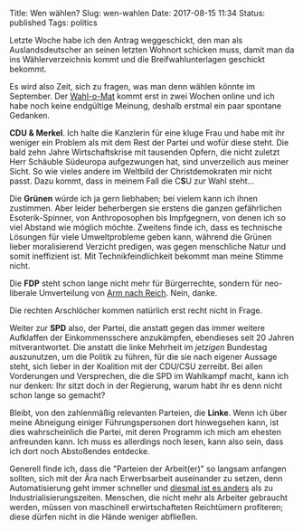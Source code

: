 Title: Wen wählen?
Slug: wen-wahlen
Date: 2017-08-15 11:34
Status: published
Tags: politics

Letzte Woche  habe ich den Antrag weggeschickt, den man als Auslandsdeutscher
an seinen letzten Wohnort schicken muss, damit man da ins Wählerverzeichnis
kommt und die Breifwahlunterlagen geschickt bekommt.

Es wird also Zeit, sich zu fragen, was man denn wählen könnte im September. Der
[Wahl-o-Mat](http://www.bpb.de/politik/wahlen/wahl-o-mat/) kommt erst in zwei
Wochen online und ich habe noch keine endgültige Meinung, deshalb erstmal ein
paar spontane Gedanken.

**CDU & Merkel**. Ich halte die Kanzlerin für eine kluge Frau und habe mit ihr
weniger ein Problem als mit dem Rest der Partei und wofür diese steht. Die bald
zehn Jahre Wirtschaftskrise mit tausenden Opfern, die nicht zuletzt Herr
Schäuble Südeuropa aufgezwungen hat, sind unverzeilich aus meiner
Sicht. So wie vieles andere im Weltbild der Christdemokraten mir nicht passt.
Dazu kommt, dass in meinem Fall die C**S**U zur Wahl steht...

Die **Grünen** würde ich ja gern liebhaben; bei vielem kann ich ihnen
zustimmen. Aber leider beherbergen sie erstens die ganzen gefährlichen
Esoterik-Spinner, von Anthroposophen bis Impfgegnern, von denen ich so viel
Abstand wie möglich möchte.  Zweitens finde ich, dass es technische Lösungen
für viele Umweltprobleme geben kann, während die Grünen lieber moralisierend
Verzicht predigen, was gegen menschliche Natur und somit ineffizient ist. Mit
Technikfeindlichkeit bekommt man meine Stimme nicht.

Die **FDP** steht schon lange nicht mehr für Bürgerrechte, sondern für
neo-liberale Umverteilung von [Arm nach
Reich](https://commons.wikimedia.org/wiki/File:US_productivity_and_real_wages_DE.svg).
Nein, danke.

Die rechten Arschlöcher kommen natürlich erst recht nicht in Frage.

Weiter zur **SPD** also, der Partei, die anstatt gegen das immer weitere
Aufklaffen der Einkommensschere anzukämpfen, ebendieses seit 20 Jahren
mitverantwortet.  Die anstatt die linke Mehrheit im *jetzigen* Bundestag
auszunutzen, um die Politik zu führen, für die sie nach eigener Aussage steht, sich
lieber in der Koalition mit der CDU/CSU zerreibt. Bei allen Vorderungen und
Versprechen, die die SPD im Wahlkampf macht, kann ich nur denken: Ihr sitzt
doch in der Regierung, warum habt ihr es denn nicht schon lange so gemacht?

Bleibt, von den zahlenmäßig relevanten Parteien, die **Linke**. Wenn ich über
meine Abneigung einiger Führungspersonen dort hinwegsehen
kann, ist dies wahrscheinlich die Partei, mit deren Programm ich mich am
ehesten anfreunden kann.  Ich muss es allerdings noch lesen, kann also sein,
dass ich dort noch Abstoßendes entdecke.

Generell finde ich, dass die "Parteien der Arbeit(er)" so langsam anfangen
sollten, sich mit der Ära nach Erwerbsarbeit auseinander zu setzen, denn
Automatisierung geht immer schneller und [diesmal ist es
anders](https://www.youtube.com/watch?v=WSKi8HfcxEk) als zu
Industrialisierungszeiten. Menschen, die nicht mehr als Arbeiter gebraucht
werden, müssen von maschinell erwirtschafteten Reichtümern profiteren; diese
dürfen nicht in die Hände weniger abfließen.


